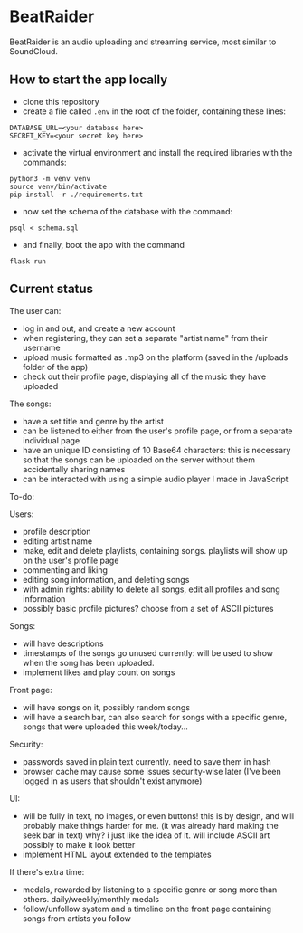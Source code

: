 # BeatRaider

BeatRaider is an audio uploading and streaming service, most similar to SoundCloud.

## How to start the app locally

- clone this repository
- create a file called `.env` in the root of the folder, containing these lines:
```
DATABASE_URL=<your database here>
SECRET_KEY=<your secret key here>
```
- activate the virtual environment and install the required libraries with the commands:
```
python3 -m venv venv
source venv/bin/activate
pip install -r ./requirements.txt
```
- now set the schema of the database with the command:
```
psql < schema.sql
```
- and finally, boot the app with the command
```
flask run
```

## Current status

The user can:
- log in and out, and create a new account
- when registering, they can set a separate "artist name" from their username
- upload music formatted as .mp3 on the platform (saved in the /uploads folder of the app)
- check out their profile page, displaying all of the music they have uploaded

The songs:
- have a set title and genre by the artist
- can be listened to either from the user's profile page, or from a separate individual page
- have an unique ID consisting of 10 Base64 characters: this is necessary so that the songs can be uploaded on the server without them accidentally sharing names
- can be interacted with using a simple audio player I made in JavaScript

To-do:

Users:
- profile description
- editing artist name
- make, edit and delete playlists, containing songs. playlists will show up on the user's profile page
- commenting and liking
- editing song information, and deleting songs
- with admin rights: ability to delete all songs, edit all profiles and song information
- possibly basic profile pictures? choose from a set of ASCII pictures

Songs:
- will have descriptions
- timestamps of the songs go unused currently: will be used to show when the song has been uploaded.
- implement likes and play count on songs

Front page:
- will have songs on it, possibly random songs
- will have a search bar, can also search for songs with a specific genre, songs that were uploaded this week/today...

Security:
- passwords saved in plain text currently. need to save them in hash
- browser cache may cause some issues security-wise later (I've been logged in as users that shouldn't exist anymore)

UI:
- will be fully in text, no images, or even buttons! this is by design, and will probably make things harder for me. (it was already hard making the seek bar in text) why? i just like the idea of it. will include ASCII art possibly to make it look better
- implement HTML layout extended to the templates

If there's extra time:
- medals, rewarded by listening to a specific genre or song more than others. daily/weekly/monthly medals
- follow/unfollow system and a timeline on the front page containing songs from artists you follow
